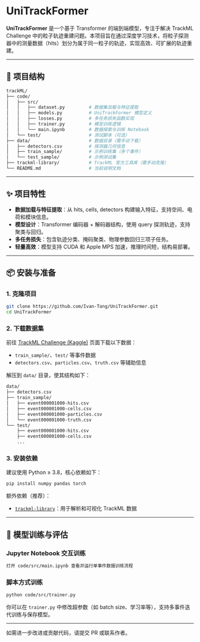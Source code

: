 # UniTrackFormer

**UniTrackFormer** 是一个基于 Transformer 的端到端模型，专注于解决 TrackML Challenge 中的粒子轨迹重建问题。本项目旨在通过深度学习技术，将粒子探测器中的测量数据（hits）划分为属于同一粒子的轨迹，实现高效、可扩展的轨迹重建。

---

## 📁 项目结构

```bash
trackML/
├── code/
│   ├── src/
│   │   ├── dataset.py         # 数据集加载与特征提取
│   │   ├── models.py          # UniTrackFormer 模型定义
│   │   ├── losses.py          # 多任务损失函数实现
│   │   ├── trainer.py         # 模型训练逻辑
│   │   └── main.ipynb         # 数据探索与训练 Notebook
│   └── test/                  # 测试脚本（可选）
├── data/                      # 数据目录（需手动下载）
│   ├── detectors.csv          # 探测器几何信息
│   ├── train_sample/          # 示例训练集（多个事件）
│   └── test_sample/           # 示例测试集
├── trackml-library/           # TrackML 官方工具库（需手动克隆）
└── README.md                  # 当前说明文档
```

---

## ✨ 项目特性

- **数据加载与特征提取**：从 hits, cells, detectors 构建输入特征，支持空间、电荷和模块信息。
- **模型设计**：Transformer 编码器 + 解码器结构，使用 query 探测轨迹，支持聚类与回归。
- **多任务损失**：包含轨迹分类、掩码聚类、物理参数回归三项子任务。
- **轻量高效**：模型支持 CUDA 和 Apple MPS 加速，推理时间短，结构易部署。

---

## 📦 安装与准备

### 1. 克隆项目

```bash
git clone https://github.com/Ivan-Tang/UniTrackFormer.git
cd UniTrackFormer
```

### 2. 下载数据集

前往 [TrackML Challenge (Kaggle)](https://www.kaggle.com/c/trackml-particle-identification) 页面下载以下数据：

- `train_sample/`、`test/` 等事件数据
- `detectors.csv`、`particles.csv`、`truth.csv` 等辅助信息

解压到 `data/` 目录，使其结构如下：

```bash
data/
├── detectors.csv
├── train_sample/
│   ├── event000001000-hits.csv
│   ├── event000001000-cells.csv
│   ├── event000001000-particles.csv
│   └── event000001000-truth.csv
└── test/
    ├── event000001000-hits.csv
    ├── event000001000-cells.csv
    ...
```

### 3. 安装依赖

建议使用 Python ≥ 3.8，核心依赖如下：

```bash
pip install numpy pandas torch
```

额外依赖（推荐）：

- [`trackml-library`](https://github.com/LAL/trackml-library)：用于解析和可视化 TrackML 数据

---

## 🚀 模型训练与评估

### Jupyter Notebook 交互训练

```bash
打开 code/src/main.ipynb 查看并运行单事件数据训练流程
```

### 脚本方式训练

```bash
python code/src/trainer.py
```

你可以在 `trainer.py` 中修改超参数（如 batch size、学习率等），支持多事件迭代训练与保存模型。

---

如需进一步改进或贡献代码，请提交 PR 或联系作者。